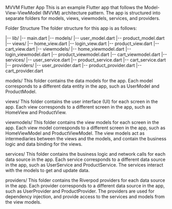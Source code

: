 MVVM Flutter App
This is an example Flutter app that follows the Model-View-ViewModel (MVVM) architecture pattern. The app is structured into separate folders for models, views, viewmodels, services, and providers.

Folder Structure
The folder structure for this app is as follows:


|-- lib/
    |-- main.dart
    |-- models/
        |-- user_model.dart
        |-- product_model.dart
    |-- views/
        |-- home_view.dart
        |-- login_view.dart
        |-- product_view.dart
        |-- cart_view.dart
    |-- viewmodels/
        |-- home_viewmodel.dart
        |-- login_viewmodel.dart
        |-- product_viewmodel.dart
        |-- cart_viewmodel.dart
    |-- services/
        |-- user_service.dart
        |-- product_service.dart
        |-- cart_service.dart
    |-- providers/
        |-- user_provider.dart
        |-- product_provider.dart
        |-- cart_provider.dart
        
models/
This folder contains the data models for the app. Each model corresponds to a different data entity in the app, such as UserModel and ProductModel.

views/
This folder contains the user interface (UI) for each screen in the app. Each view corresponds to a different screen in the app, such as HomeView and ProductView.

viewmodels/
This folder contains the view models for each screen in the app. Each view model corresponds to a different screen in the app, such as HomeViewModel and ProductViewModel. The view models act as intermediaries between the views and the models, and contain the business logic and data binding for the views.

services/
This folder contains the business logic and network calls for each data source in the app. Each service corresponds to a different data source in the app, such as UserService and ProductService. The services interact with the models to get and update data.

providers/
This folder contains the Riverpod providers for each data source in the app. Each provider corresponds to a different data source in the app, such as UserProvider and ProductProvider. The providers are used for dependency injection, and provide access to the services and models from the view models.

